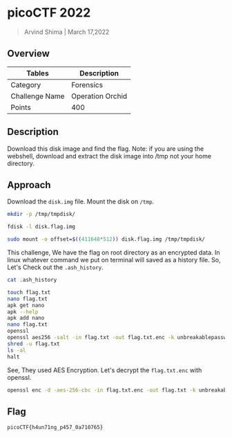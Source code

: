# picoCTF 2022

> Arvind Shima | March 17,2022

## Overview

| Tables | Description |
| ------ | ----------- |
| Category | Forensics |
| Challenge Name | Operation Orchid |
| Points | 400 |

## Description

Download this disk image and find the flag.
Note: if you are using the webshell, download and extract the disk image into /tmp not your home directory.

## Approach

Download the `disk.img` file. Mount the disk on `/tmp`.

```bash
mkdir -p /tmp/tmpdisk/

fdisk -l disk.flag.img 

sudo mount -o offset=$((411648*512)) disk.flag.img /tmp/tmpdisk/
```
This challenge, We have the flag on root directory as an encrypted data. In linux whatever command we put on terminal will saved as a history file. So, Let's Check out the `.ash_history`.

```bash
cat .ash_history 

touch flag.txt
nano flag.txt 
apk get nano
apk --help
apk add nano
nano flag.txt 
openssl
openssl aes256 -salt -in flag.txt -out flag.txt.enc -k unbreakablepassword1234567
shred -u flag.txt
ls -al
halt
```

See, They used AES Encryption. Let's decrypt the `flag.txt.enc` with openssl.

```bash
openssl enc -d -aes-256-cbc -in flag.txt.enc -out flag.txt -k unbreakablepassword1234567
```

## Flag

```
picoCTF{h4un71ng_p457_0a710765}
```
